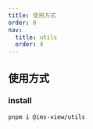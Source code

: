```yaml
---
title: 使用方式
order: 0
nav:
  title: utils
  order: 4
---
```


## 使用方式

### install

```shell
pnpm i @ims-view/utils
```
